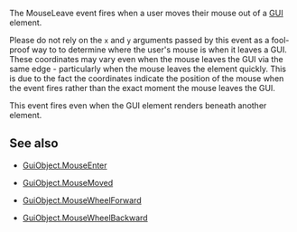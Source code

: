 The MouseLeave event fires when a user moves their mouse out of a [GUI](https://developer.roblox.com/api-reference/class/GuiObject) element.

Please do not rely on the `x` and `y` arguments passed by this event as a fool-proof way to to determine where the user's mouse is when it leaves a GUI. These coordinates may vary even when the mouse leaves the GUI via the same edge - particularly when the mouse leaves the element quickly. This is due to the fact the coordinates indicate the position of the mouse when the event fires rather than the exact moment the mouse leaves the GUI.

This event fires even when the GUI element renders beneath another element.

## See also

 - [GuiObject.MouseEnter](https://developer.roblox.com/api-reference/event/GuiObject/MouseEnter)

 - [GuiObject.MouseMoved](https://developer.roblox.com/api-reference/event/GuiObject/MouseMoved)

 - [GuiObject.MouseWheelForward](https://developer.roblox.com/api-reference/event/GuiObject/MouseWheelForward)

 - [GuiObject.MouseWheelBackward](https://developer.roblox.com/api-reference/event/GuiObject/MouseWheelBackward)